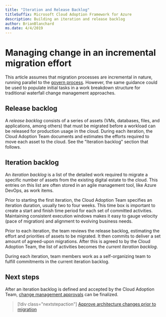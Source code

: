 ```yaml
---
title: "Iteration and Release Backlog"
titleSuffix: Microsoft Cloud Adoption Framework for Azure
description: Building an iteration and release backlog
author: BrianBlanchard
ms.date: 4/4/2019
---
```


# Managing change in an incremental migration effort

This article assumes that migration processes are incremental in nature, running parallel to the [govern process](../../../governance/overview.md). However, the same guidance could be used to populate initial tasks in a work breakdown structure for traditional waterfall change management approaches.

## Release backlog

A *release backlog* consists of a series of assets (VMs, databases, files, and applications, among others) that must be migrated before a workload can be released for production usage in the cloud. During each iteration, the Cloud Adoption Team documents and estimates the efforts required to move each asset to the cloud. See the "Iteration backlog" section that follows.

## Iteration backlog

An *iteration backlog* is a list of the detailed work required to migrate a specific number of assets from the existing digital estate to the cloud. This entries on this list are often stored in an agile management tool, like Azure DevOps, as work items.

Prior to starting the first iteration, the Cloud Adoption Team specifies an iteration duration, usually two to four weeks. This time box is important to create a start and finish time period for each set of committed activities. Maintaining consistent execution windows makes it easy to gauge velocity (pace of migration) and alignment to evolving business needs.

Prior to each iteration, the team reviews the release backlog, estimating the effort and priorities of assets to be migrated. It then commits to deliver a set amount of agreed-upon migrations. After this is agreed to by the Cloud Adoption Team, the list of activities becomes the *current iteration backlog*.

During each iteration, team members work as a self-organizing team to fulfill commitments in the current iteration backlog.

## Next steps

After an iteration backlog is defined and accepted by the Cloud Adoption Team, [change management approvals](./approve.md) can be finalized.

> [!div class="nextstepaction"]
> [Approve architecture changes prior to migration](./approve.md)